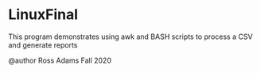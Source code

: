 # LinuxFinal
This program demonstrates using awk and BASH scripts to process a CSV and generate reports

@author Ross Adams
Fall 2020

